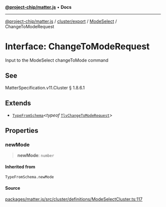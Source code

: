 [**@project-chip/matter.js**](../../../../../README.md) • **Docs**

***

[@project-chip/matter.js](../../../../../modules.md) / [cluster/export](../../../README.md) / [ModeSelect](../README.md) / ChangeToModeRequest

# Interface: ChangeToModeRequest

Input to the ModeSelect changeToMode command

## See

MatterSpecification.v11.Cluster § 1.8.6.1

## Extends

- [`TypeFromSchema`](../../../../../tlv/export/README.md#typefromschemas)\<*typeof* [`TlvChangeToModeRequest`](../README.md#tlvchangetomoderequest)\>

## Properties

### newMode

> **newMode**: `number`

#### Inherited from

`TypeFromSchema.newMode`

#### Source

[packages/matter.js/src/cluster/definitions/ModeSelectCluster.ts:117](https://github.com/project-chip/matter.js/blob/7a8cbb56b87d4ccf34bec5a9a95ab40a1711324f/packages/matter.js/src/cluster/definitions/ModeSelectCluster.ts#L117)
